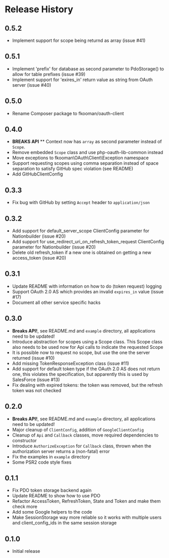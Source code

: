 # Release History

## 0.5.2
* Implement support for scope being returnd as array (issue #41)

## 0.5.1
* Implement 'prefix' for database as second parameter to PdoStorage() to
  allow for table prefixes (issue #39)
* Implement support for 'exires_in' return value as string from OAuth server
  (issue #40)

## 0.5.0
* Rename Composer package to fkooman/oauth-client

## 0.4.0
* **BREAKS API**
** Context now has `array` as second parameter instead of `Scope`.
* Remove embedded `Scope` class and use php-oauth-lib-common instead
* Move exceptions to fkooman\OAuth\Client\Exception namespace
* Support requesting scopes using comma separation instead of space separation
  to satisfy GitHub spec violation (see README)
* Add GitHubClientConfig 

## 0.3.3
* Fix bug with GitHub by setting `Accept` header to `application/json`

## 0.3.2
* Add support for default_server_scope ClientConfig parameter for Nationbuilder 
  (issue #20)
* Add support for use_redirect_uri_on_refresh_token_request ClientConfig 
  parameter for Nationbuilder (issue #20) 
* Delete old refresh_token if a new one is obtained on getting a new 
  access_token (issue #20)

## 0.3.1
* Update README with information on how to do (token request) logging
* Support OAuth 2.0 AS which provides an invalid `expires_in` value (issue #17)
* Document all other service specific hacks

## 0.3.0
* **Breaks API!**, see README.md and `example` directory, all applications need
  to be updated!
* Introduce abstraction for scopes using a Scope class. This Scope class also
  needs to be used now for Api calls to indicate the requested Scope
* It is possible now to request no scope, but use the one the server returned
  (issue #10)
* Add missing TokenResponseException class (issue #11)
* Add support for default token type if the OAuth 2.0 AS does not return one,
  this violates the specification, but apparently this is used by SalesForce 
  (issue #13)
* Fix dealing with expired tokens: the token was removed, but the refresh
  token was not checked

## 0.2.0
* **Breaks API!**, see README.md and `example` directory, all applications need 
  to be updated!
* Major cleanup of `ClientConfig`, addition of `GoogleClientConfig`
* Cleanup of `Api` and `Callback` classes, move required dependencies to 
  constructor
* Introduce `AuthorizeException` for `Callback` class, thrown when the 
  authorization server returns a (non-fatal) error
* Fix the examples in `example` directory
* Some PSR2 code style fixes

## 0.1.1
* Fix PDO token storage backend again
* Update README to show how to use PDO
* Refactor AccessToken, RefreshToken, State and Token and make them check 
  more
* Add some Google helpers to the code
* Make SessionStorage way more reliable so it works with multiple users
  and client_config_ids in the same session storage

## 0.1.0
* Initial release
